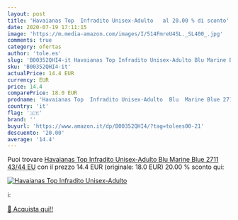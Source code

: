 ```yaml
---
layout: post
title: 'Havaianas Top  Infradito Unisex-Adulto   al 20.00 % di sconto'
date: 2020-07-19 17:11:15
image: 'https://m.media-amazon.com/images/I/514FmreU4SL._SL400_.jpg'
comments: true
category: ofertas
author: 'tole.es'
slug: 'B00352QHI4-it Havaianas Top Infradito Unisex-Adulto Blu Marine Blue 2711...'
sku: 'B00352QHI4-it'
actualPrice: 14.4 EUR
currency: EUR
price: 14.4
comparePrice: 18.0 EUR
prodname: 'Havaianas Top  Infradito Unisex-Adulto  Blu  Marine Blue 2711   43/44 EU'
country: 'it'
flag: '🇮🇹'
brand: ''
buyurl: 'https://www.amazon.it/dp/B00352QHI4/?tag=tolees00-21'
descuento: '20.00'
average: '14.4'
---
```


Puoi trovare [Havaianas Top  Infradito Unisex-Adulto  Blu  Marine Blue 2711   43/44 EU](https://www.amazon.it/dp/B00352QHI4/?tag=tolees00-21) con il prezzo 14.4 EUR (originale: 18.0 EUR) 20.00 % sconto qui:

[![Havaianas Top  Infradito Unisex-Adulto  ](https://m.media-amazon.com/images/I/514FmreU4SL._SL400_.jpg)](https://www.amazon.it/dp/B00352QHI4/?tag=tolees00-21)

ℹ️:


[🛒 Acquista qui!!](https://www.amazon.it/dp/B00352QHI4/?tag=tolees00-21)
